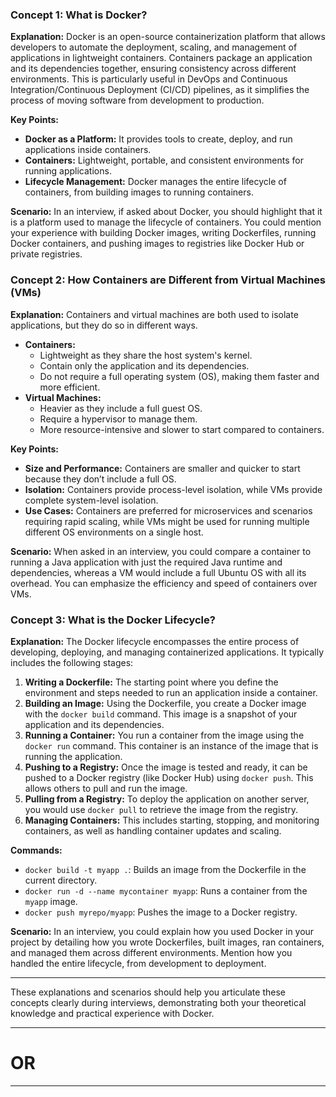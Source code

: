 ### Concept 1: What is Docker?

**Explanation:**
Docker is an open-source containerization platform that allows developers to automate the deployment, scaling, and management of applications in lightweight containers. Containers package an application and its dependencies together, ensuring consistency across different environments. This is particularly useful in DevOps and Continuous Integration/Continuous Deployment (CI/CD) pipelines, as it simplifies the process of moving software from development to production.

**Key Points:**
- **Docker as a Platform:** It provides tools to create, deploy, and run applications inside containers.
- **Containers:** Lightweight, portable, and consistent environments for running applications.
- **Lifecycle Management:** Docker manages the entire lifecycle of containers, from building images to running containers.

**Scenario:**
In an interview, if asked about Docker, you should highlight that it is a platform used to manage the lifecycle of containers. You could mention your experience with building Docker images, writing Dockerfiles, running Docker containers, and pushing images to registries like Docker Hub or private registries.

### Concept 2: How Containers are Different from Virtual Machines (VMs)

**Explanation:**
Containers and virtual machines are both used to isolate applications, but they do so in different ways.

- **Containers:**
  - Lightweight as they share the host system's kernel.
  - Contain only the application and its dependencies.
  - Do not require a full operating system (OS), making them faster and more efficient.
- **Virtual Machines:**
  - Heavier as they include a full guest OS.
  - Require a hypervisor to manage them.
  - More resource-intensive and slower to start compared to containers.

**Key Points:**
- **Size and Performance:** Containers are smaller and quicker to start because they don’t include a full OS.
- **Isolation:** Containers provide process-level isolation, while VMs provide complete system-level isolation.
- **Use Cases:** Containers are preferred for microservices and scenarios requiring rapid scaling, while VMs might be used for running multiple different OS environments on a single host.

**Scenario:**
When asked in an interview, you could compare a container to running a Java application with just the required Java runtime and dependencies, whereas a VM would include a full Ubuntu OS with all its overhead. You can emphasize the efficiency and speed of containers over VMs.

### Concept 3: What is the Docker Lifecycle?

**Explanation:**
The Docker lifecycle encompasses the entire process of developing, deploying, and managing containerized applications. It typically includes the following stages:

1. **Writing a Dockerfile:** The starting point where you define the environment and steps needed to run an application inside a container.
2. **Building an Image:** Using the Dockerfile, you create a Docker image with the `docker build` command. This image is a snapshot of your application and its dependencies.
3. **Running a Container:** You run a container from the image using the `docker run` command. This container is an instance of the image that is running the application.
4. **Pushing to a Registry:** Once the image is tested and ready, it can be pushed to a Docker registry (like Docker Hub) using `docker push`. This allows others to pull and run the image.
5. **Pulling from a Registry:** To deploy the application on another server, you would use `docker pull` to retrieve the image from the registry.
6. **Managing Containers:** This includes starting, stopping, and monitoring containers, as well as handling container updates and scaling.

**Commands:**
- `docker build -t myapp .`: Builds an image from the Dockerfile in the current directory.
- `docker run -d --name mycontainer myapp`: Runs a container from the `myapp` image.
- `docker push myrepo/myapp`: Pushes the image to a Docker registry.

**Scenario:**
In an interview, you could explain how you used Docker in your project by detailing how you wrote Dockerfiles, built images, ran containers, and managed them across different environments. Mention how you handled the entire lifecycle, from development to deployment.

---

These explanations and scenarios should help you articulate these concepts clearly during interviews, demonstrating both your theoretical knowledge and practical experience with Docker.

------------------------------------------------------------------------------------------------------------------------------
# OR
--------------------------------------------------------------------------------------------------------------------------------
